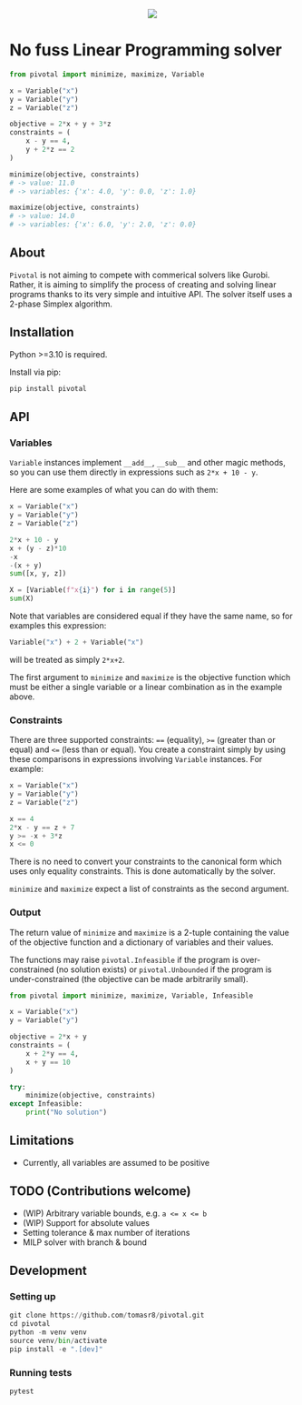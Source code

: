 <p align="center">
    <img src="https://raw.githubusercontent.com/tomasr8/pivotal/master/logo.svg">
</p>

# No fuss Linear Programming solver

```python
from pivotal import minimize, maximize, Variable

x = Variable("x")
y = Variable("y")
z = Variable("z")

objective = 2*x + y + 3*z
constraints = (
    x - y == 4,
    y + 2*z == 2
)

minimize(objective, constraints)
# -> value: 11.0
# -> variables: {'x': 4.0, 'y': 0.0, 'z': 1.0}

maximize(objective, constraints)
# -> value: 14.0
# -> variables: {'x': 6.0, 'y': 2.0, 'z': 0.0}
```

## About

`Pivotal` is not aiming to compete with commerical solvers like Gurobi. Rather, it is aiming to simplify the process of creating and solving linear programs thanks to its very simple and intuitive API. The solver itself uses a 2-phase Simplex algorithm.

## Installation

Python >=3.10 is required.

Install via pip:

```bash
pip install pivotal
```

## API

### Variables

`Variable` instances implement `__add__`, `__sub__` and other magic methods, so you can use them directly in expressions such as `2*x + 10 - y`.

Here are some examples of what you can do with them:

```python
x = Variable("x")
y = Variable("y")
z = Variable("z")

2*x + 10 - y
x + (y - z)*10
-x
-(x + y)
sum([x, y, z])

X = [Variable(f"x{i}") for i in range(5)]
sum(X)
```

Note that variables are considered equal if they have the same name, so
for examples this expression:

```python
Variable("x") + 2 + Variable("x")
```

will be treated as simply `2*x+2`.

The first argument to `minimize` and `maximize` is the objective function which must be either a single variable or a linear combination as in the example above.

### Constraints

There are three supported constraints: `==` (equality), `>=` (greater than or equal) and `<=` (less than or equal). You create a constraint simply by using these comparisons in expressions involving `Variable` instances. For example:

```python
x = Variable("x")
y = Variable("y")
z = Variable("z")

x == 4
2*x - y == z + 7
y >= -x + 3*z
x <= 0
```

There is no need to convert your constraints to the canonical form which uses only equality constraints. This is done automatically by the solver.

`minimize` and `maximize` expect a list of constraints as the second argument.

### Output

The return value of `minimize` and `maximize` is a 2-tuple containing the value of the objective function and a dictionary of variables and their values.

The functions may raise `pivotal.Infeasible` if the program is over-constrained (no solution exists) or `pivotal.Unbounded` if the program is under-constrained (the objective can be made arbitrarily small).

```python
from pivotal import minimize, maximize, Variable, Infeasible

x = Variable("x")
y = Variable("y")

objective = 2*x + y
constraints = (
    x + 2*y == 4,
    x + y == 10
)

try:
    minimize(objective, constraints)
except Infeasible:
    print("No solution")
```

## Limitations

- Currently, all variables are assumed to be positive

## TODO (Contributions welcome)

- (WIP) Arbitrary variable bounds, e.g. `a <= x <= b`
- (WIP) Support for absolute values
- Setting tolerance & max number of iterations
- MILP solver with branch & bound


## Development

### Setting up

```python
git clone https://github.com/tomasr8/pivotal.git
cd pivotal
python -m venv venv
source venv/bin/activate
pip install -e ".[dev]"
```

### Running tests

```python
pytest
```